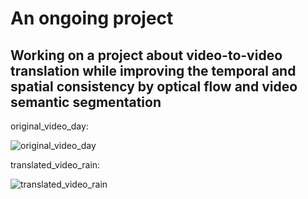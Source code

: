 # An ongoing project

## Working on a project about video-to-video translation while improving the temporal and spatial consistency by optical flow and video semantic segmentation

original_video_day:


![original_video_day](https://github.com/rajabi2001/V2V/assets/58388228/4dd04f7e-bbde-4af8-b0f1-5781b9b9a61c)



translated_video_rain:

![translated_video_rain](https://github.com/rajabi2001/V2V/assets/58388228/3b825779-0ca4-4af5-a9af-2095e277e8e0)

